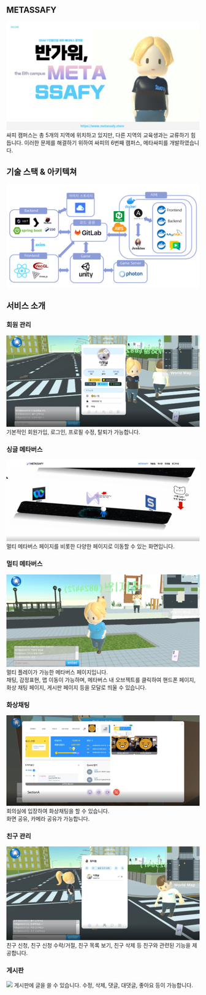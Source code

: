 ## METASSAFY
<img src = "./img/소개.png">
싸피 캠퍼스는 총 5개의 지역에 위치하고 있지만, 다른 지역의 교육생과는 교류하기 힘듭니다. 
이러한 문제를 해결하기 위하여 싸피의 6번째 캠퍼스, 메타싸피를 개발하였습니다. <br>
 
## 기술 스택 & 아키텍쳐
<img src = "./img/아키텍쳐.png">

 
## 서비스 소개 

### 회원 관리
<img src = "./img/프로필.png">
기본적인 회원가입, 로그인, 프로필 수정, 탈퇴가 가능합니다.

### 싱글 메타버스
<img src = "./img/싱글메타버스.png">
멀티 메타버스 페이지를 비롯한 다양한 페이지로 이동할 수 있는 화면입니다. 

### 멀티 메타버스
<img src = "./img/메타버스기본.png">
멀티 플레이가 가능한 메타버스 페이지입니다. <br>
채팅, 감정표현, 맵 이동이 가능하며,  메타버스 내 오브젝트를 클릭하여 핸드폰 페이지, 화상 채팅 페이지, 게시판 페이지 등을 모달로 띄울 수 있습니다. 

### 화상채팅
<img src = "./img/화상채팅.png">
회의실에 입장하여 화상채팅을 할 수 있습니다.
<br> 화면 공유, 카메라 공유가 가능합니다.

### 친구 관리
<img src = "./img/친구신청.png">
친구 신청, 친구 신청 수락/거절, 친구 목록 보기, 친구 삭제 등
친구와 관련된 기능을 제공합니다.

### 게시판
<img src = "./img/.png">
게시판에 글을 쓸 수 있습니다. 
수정, 삭제, 댓글, 대댓글, 좋아요 등이 가능합니다. 
